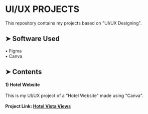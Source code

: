 # UI/UX PROJECTS
This repository contains my projects based on "UI/UX Designing".
## ➤ Software Used
• Figma <br/>
• Canva
## ➤ Contents
#### 1) Hotel Website
This is my UI/UX project of a "Hotel Website" made using "Canva".<br/><br/>
<b>Project Link:<b/> <a href="https://hotel-vista-views.my.canva.site/">Hotel Vista Views</a>
